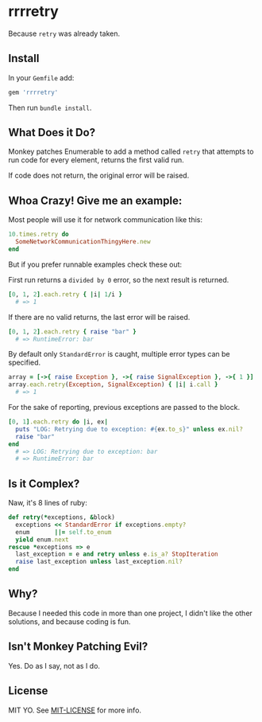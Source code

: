 # rrrretry

Because `retry` was already taken.

## Install

In your `Gemfile` add:

```ruby
gem 'rrrretry'
```

Then run `bundle install`.

## What Does it Do?

Monkey patches Enumerable to add a method called `retry` that attempts to run code for every element, returns the first valid run.

If code does not return, the original error will be raised.

## Whoa Crazy! Give me an example:

Most people will use it for network communication like this:

```ruby
10.times.retry do
  SomeNetworkCommunicationThingyHere.new
end
```

But if you prefer runnable examples check these out:

First run returns a `divided by 0` error, so the next result is returned.

```ruby
[0, 1, 2].each.retry { |i| 1/i }
  # => 1
```

If there are no valid returns, the last error will be raised.

```ruby
[0, 1, 2].each.retry { raise "bar" }
  # => RuntimeError: bar
```

By default only `StandardError` is caught, multiple error types can be
specified.

```ruby
array = [->{ raise Exception }, ->{ raise SignalException }, ->{ 1 }]
array.each.retry(Exception, SignalException) { |i| i.call }
  # => 1
```

For the sake of reporting, previous exceptions are passed to the block.

```ruby
[0, 1].each.retry do |i, ex|
  puts "LOG: Retrying due to exception: #{ex.to_s}" unless ex.nil?
  raise "bar"
end
  # => LOG: Retrying due to exception: bar
  # => RuntimeError: bar
```

## Is it Complex?

Naw, it's 8 lines of ruby:

```ruby
def retry(*exceptions, &block)
  exceptions << StandardError if exceptions.empty?
  enum       ||= self.to_enum
  yield enum.next
rescue *exceptions => e
  last_exception = e and retry unless e.is_a? StopIteration
  raise last_exception unless last_exception.nil?
end
```

## Why?

Because I needed this code in more than one project, I didn't like the other solutions, and because coding is fun.

## Isn't Monkey Patching Evil?

Yes. Do as I say, not as I do.

## License

MIT YO. See [MIT-LICENSE](https://github.com/schneems/rrrretry/blob/master/MIT-LICENSE) for more info.

